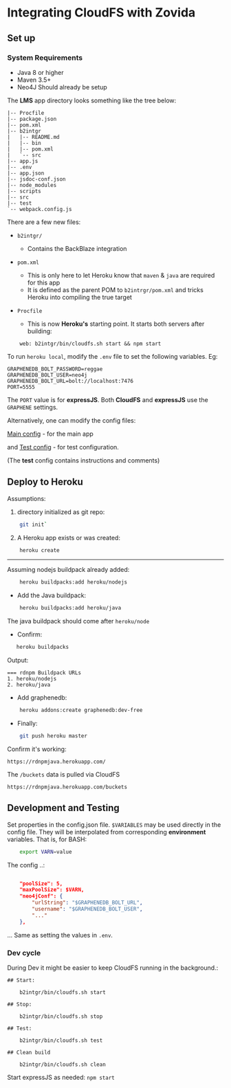 #  Integrating CloudFS with Zovida

## Set up

### System Requirements

- Java 8 or higher
- Maven 3.5+
- Neo4J Should already be setup

The **LMS** app directory looks something like the tree below:

```
|-- Procfile
|-- package.json
|-- pom.xml
|-- b2intgr
|   |-- README.md
|   |-- bin
|   |-- pom.xml
|   `-- src
|-- app.js
|-- .env
|-- app.json
|-- jsdoc-conf.json
|-- node_modules
|-- scripts
|-- src
|-- test
`-- webpack.config.js
```

There are a few new files:

+ `b2intgr/`
    - Contains the BackBlaze integration
    
+ `pom.xml`
    - This is only here to let Heroku know that `maven` & `java` are required for this app
    - It is defined as the parent POM to `b2intrgr/pom.xml` and tricks Heroku into compiling the true target
    
+ `Procfile`
    - This is now **Heroku's** starting point. It starts both servers after building:
```
    web: b2intgr/bin/cloudfs.sh start && npm start
```

To run `heroku local`,  modify the `.env` file to set the following variables. Eg:
```
GRAPHENEDB_BOLT_PASSWORD=reggae
GRAPHENEDB_BOLT_USER=neo4j
GRAPHENEDB_BOLT_URL=bolt://localhost:7476
PORT=5555
```

The `PORT` value is for **expressJS**.
Both **CloudFS** and **expressJS** use the `GRAPHENE` settings.

Alternatively, one can modify the config files:

   [Main config](b2intgr/src/main/resources/config.json) - for the main app
    
   and [Test config](b2intgr/src/test/resources/config.json) - for test configuration.

(The **test** config contains instructions and comments)


## Deploy to Heroku

Assumptions:

  1. directory initialized as git repo:
```bash
    git init`
```

  2. A Heroku app exists or was created:
```bash
    heroku create
```
----

Assuming nodejs buildpack already added:
```bash
    heroku buildpacks:add heroku/nodejs
```

- Add the Java buildpack:
```bash
    heroku buildpacks:add heroku/java
```

The java buildpack should come after `heroku/node`

- Confirm:
```bash
   heroku buildpacks
```
Output:
```
=== rdnpm Buildpack URLs
1. heroku/nodejs
2. heroku/java
```

- Add graphenedb:
```bash
    heroku addons:create graphenedb:dev-free
```

- Finally:
```bash
    git push heroku master
```

Confirm it's working:

    https://rdnpmjava.herokuapp.com/

The `/buckets` data is pulled via CloudFS

    https://rdnpmjava.herokuapp.com/buckets


## Development and Testing

Set properties in the config.json file. `$VARIABLES` may be used directly in the config file. They will be interpolated from corresponding **environment** variables. That is, for BASH:
```bash
    export VARN=value
```
The config ..:

```json

    "poolSize": 5,
    "maxPoolSize": $VARN,
    "neo4jConf": {
        "urlString": "$GRAPHENEDB_BOLT_URL",
        "username": "$GRAPHENEDB_BOLT_USER",
        "..."
    },
```

... Same as setting the values in `.env`.

### Dev cycle

During Dev it might be easier to keep CloudFS running in the background.:
```
## Start:

    b2intgr/bin/cloudfs.sh start

## Stop:

    b2intgr/bin/cloudfs.sh stop
    
## Test:

    b2intgr/bin/cloudfs.sh test
    
## Clean build

    b2intgr/bin/cloudfs.sh clean

```

Start expressJS as needed: `npm start`



